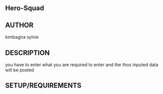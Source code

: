 ## Hero-Squad

## AUTHOR
kimbagira sylvie

## DESCRIPTION

you have to enter what you are required to enter and the thos inputed data will be posted 

## SETUP/REQUIREMENTS
